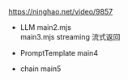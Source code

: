 https://ninghao.net/video/9857

- LLM
    main2.mjs   
    main3.mjs  streaming 流式返回

- PromptTemplate
    main4
- chain
    main5